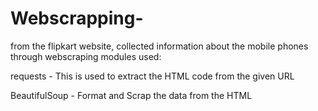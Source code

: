# Webscrapping-
from the flipkart website, collected information about the mobile phones through webscraping
modules used:

requests - This is used to extract the HTML code from the given URL

BeautifulSoup - Format and Scrap the data from the HTML

